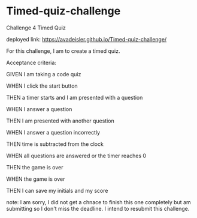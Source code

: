 # Timed-quiz-challenge
Challenge 4 Timed Quiz

deployed link: https://avadeisler.github.io/Timed-quiz-challenge/

For this challenge, I am to create a timed quiz.

Acceptance criteria:

GIVEN I am taking a code quiz

WHEN I click the start button

THEN a timer starts and I am presented with a question

WHEN I answer a question

THEN I am presented with another 
question

WHEN I answer a question incorrectly

THEN time is subtracted from the clock

WHEN all questions are answered or the timer reaches 0

THEN the game is over

WHEN the game is over

THEN I can save my initials and my score

note: I am sorry, I did not get a chnace to finish this one completely but am submitting so I don't miss the deadline. I intend to resubmit this challenge.
